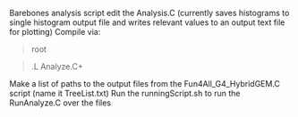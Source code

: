 Barebones analysis script
edit the Analysis.C (currently saves histograms to single histogram output file and writes relevant values to an output text file for plotting)
Compile via:

> root

> .L Analyze.C+

Make a list of paths to the output files from the Fun4All_G4_HybridGEM.C script (name it TreeList.txt)
Run the runningScript.sh to run the RunAnalyze.C over the files

